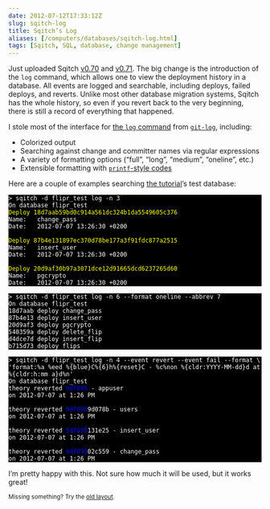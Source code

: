 ```yaml
--- 
date: 2012-07-12T17:33:12Z
slug: sqitch-log
title: Sqitch’s Log
aliases: [/computers/databases/sqitch-log.html]
tags: [Sqitch, SQL, database, change management]
---
```


<p>Just uploaded Sqitch <a href="https://metacpan.org/release/DWHEELER/App-Sqitch-0.70-TRIAL">v0.70</a> and <a href="https://metacpan.org/release/DWHEELER/App-Sqitch-0.71-TRIAL">v0.71</a>. The big change is the introduction of the <code>log</code> command, which allows one to view the deployment history in a database. All events are logged and searchable, including deploys, failed deploys, and reverts. Unlike most other database migration systems, Sqitch has the whole history, so even if you revert back to the very beginning, there is still a record of everything that happened.</p>

<p>I stole most of the interface for <a href="https://github.com/theory/sqitch/blob/master/lib/sqitch-log.pod">the <code>log</code> command</a> from <a href="http://git-scm.com/docs/git-log"><code>git-log</code></a>, including:</p>

<ul>
<li>Colorized output</li>
<li>Searching against change and committer names via regular expressions</li>
<li>A variety of formatting options (“full”, “long”, “medium”, “oneline”, etc.)</li>
<li>Extensible formatting with <a href="https://github.com/theory/sqitch/blob/master/lib/sqitch-log.pod#formats"><code>printf</code>-style codes</a></li>
</ul>


<p>Here are a couple of examples searching <a href="https://github.com/theory/sqitch/blob/master/lib/sqitchtutorial.pod">the tutorial</a>’s test database:</p>

<pre style="background:black;color:white"><code>&gt; sqitch -d flipr_test log -n 3
On database flipr_test
<span style="color:yellow">Deploy 18d7aab59bd0c914a561dc324b1da5549605c376</span>
Name:   change_pass
Date:   2012-07-07 13:26:30 +0200

<span style="color:yellow">Deploy 87b4e131897ec370d78be177a3f91fdc877a2515</span>
Name:   insert_user
Date:   2012-07-07 13:26:30 +0200

<span style="color:yellow">Deploy 20d9af30b97a3071dce12d91665dcd6237265d60</span>
Name:   pgcrypto
Date:   2012-07-07 13:26:30 +0200
</code></pre>

<pre style="background:black;color:white"><code>&gt; sqitch -d flipr_test log -n 6 --format oneline --abbrev 7
On database flipr_test
18d7aab deploy change_pass
87b4e13 deploy insert_user
20d9af3 deploy pgcrypto
540359a deploy delete_flip
d4dce7d deploy insert_flip
b715d73 deploy flips
</code></pre>

<pre style="background:black;color:white"><code>&gt; sqitch -d flipr_test log -n 4 --event revert --event fail --format \
'format:%a %eed %{blue}C%{6}h%{reset}C - %c%non %{cldr:YYYY-MM-dd}d at %{cldr:h:mm a}d%n' 
On database flipr_test
theory reverted <span style="color:blue">9df095</span> - appuser
on 2012-07-07 at 1:26 PM

theory reverted <span style="color:blue">9df095</span>9d078b</span> - users
on 2012-07-07 at 1:26 PM

theory reverted <span style="color:blue">9df095</span>131e25</span> - insert_user
on 2012-07-07 at 1:26 PM

theory reverted <span style="color:blue">9df095</span>02c559</span> - change_pass
on 2012-07-07 at 1:26 PM
</code></pre>

<p>I’m pretty happy with this. Not sure how much it will be used, but it works great!</p>

<p class="past"><small>Missing something? Try the <a rel="nofollow" href="http://past.justatheory.com/computers/databases/sqitch-log.html">old layout</a>.</small></p>



